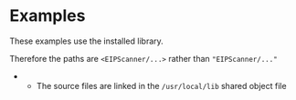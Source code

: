 # Examples

These examples use the installed library.

Therefore the paths are `<EIPScanner/...>` rather than `"EIPScanner/..."`
* * The source files are linked in the `/usr/local/lib` shared object file